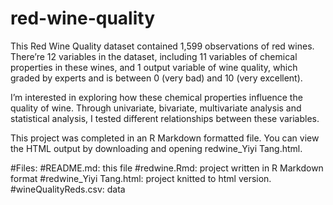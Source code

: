 # red-wine-quality

This Red Wine Quality dataset contained 1,599 observations of red wines. There’re
12 variables in the dataset, including 11 variables of chemical properties in
these wines, and 1 output variable of wine quality, which graded by experts and
is between 0 (very bad) and 10 (very excellent).

I’m interested in exploring how these chemical properties influence the quality
of wine. Through univariate, bivariate, multivariate analysis and statistical
analysis, I tested different relationships between these variables.

This project was completed in an R Markdown formatted file. You can view the 
HTML output by downloading and opening redwine_Yiyi Tang.html.

#Files:
#README.md: this file
#redwine.Rmd: project written in R Markdown format
#redwine_Yiyi Tang.html: project knitted to html version. 
#wineQualityReds.csv: data

